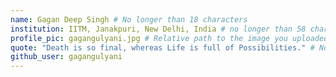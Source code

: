```yaml
---
name: Gagan Deep Singh # No longer than 18 characters
institution: IITM, Janakpuri, New Delhi, India # no longer than 58 characters
profile_pic: gagangulyani.jpg # Relative path to the image you uploaded
quote: "Death is so final, whereas Life is full of Possibilities." # No longer than 100 characters
github_user: gagangulyani
---
```

